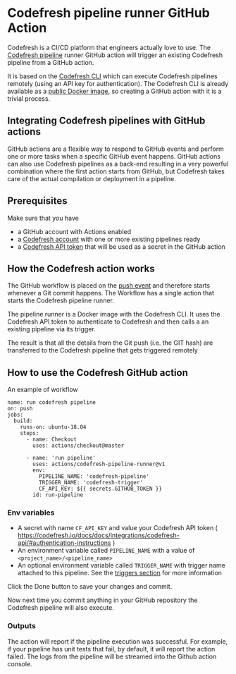 # Codefresh pipeline runner GitHub Action  

Codefresh is a CI/CD platform that engineers actually love to use. The [Codefresh pipeline](https://codefresh.io/docs/docs/configure-ci-cd-pipeline/pipelines/) runner GitHub action will trigger an existing Codefresh pipeline from a GitHub action.

It is based on the [Codefresh CLI](https://codefresh-io.github.io/cli/) which can execute Codefresh pipelines remotely (using an API key for authentication). The Codefresh CLI is already available as a [public Docker image](https://hub.docker.com/r/codefresh/cli/), so creating a GitHub action with it is a trivial process.

## Integrating Codefresh pipelines with GitHub actions

GitHub actions are a flexible way to respond to GitHub events and perform one or more tasks
when a specific GitHub event happens. GitHub actions can also use Codefresh pipelines as a back-end
resulting in a very powerful combination where the first action starts from GitHub, but Codefresh takes care
of the actual compilation or deployment in a pipeline.

## Prerequisites

Make sure that you have

* a GitHub account with Actions enabled
* a [Codefresh account](https://codefresh.io/docs/docs/getting-started/create-a-codefresh-account/) with one or more existing pipelines ready
* a [Codefresh API token](https://codefresh.io/docs/docs/integrations/codefresh-api/#authentication-instructions) that will be used as a secret in the GitHub action


## How the Codefresh action works

The GitHub workflow is placed on the [push event](https://developer.github.com/v3/activity/events/types/#pushevent) and therefore starts whenever a Git commit happens. The Workflow has a single action that starts the Codefresh pipeline runner.

The pipeline runner is a Docker image with the Codefresh CLI. It uses the Codefresh API token to authenticate to Codefresh and then calls a an existing pipeline via its trigger.

The result is that all the details from the Git push (i.e. the GIT hash) are transferred to the Codefresh pipeline that gets triggered remotely

## How to use the Codefresh GitHub action

An example of workflow

```
name: run codefresh pipeline
on: push
jobs:
  build:
    runs-on: ubuntu-18.04
    steps:
      - name: Checkout
        uses: actions/checkout@master
        
      - name: 'run pipeline'
        uses: actions/codefresh-pipeline-runner@v1
        env:
          PIPELINE_NAME: 'codefresh-pipeline'
          TRIGGER_NAME: 'codefresh-trigger'
          CF_API_KEY: ${{ secrets.GITHUB_TOKEN }}
        id: run-pipeline
```
### Env variables
* A secret with name `CF_API_KEY` and value your Codefresh API token ( https://codefresh.io/docs/docs/integrations/codefresh-api/#authentication-instructions )
* An environment variable called `PIPELINE_NAME` with a value of `<project_name>/<pipeline_name>`
* An optional environment variable called `TRIGGER_NAME` with trigger name attached to this pipeline. See the [triggers section](https://codefresh.io/docs/docs/configure-ci-cd-pipeline/triggers/) for more information

Click the Done button to save your changes and commit.

Now next time you commit anything in your GitHub repository the Codefresh pipeline will also execute.

### Outputs
The action will report if the pipeline execution was successful. For example, if your pipeline has unit tests that fail, by default, it will report the action failed. The logs from the pipeline will be streamed into the Github action console.


